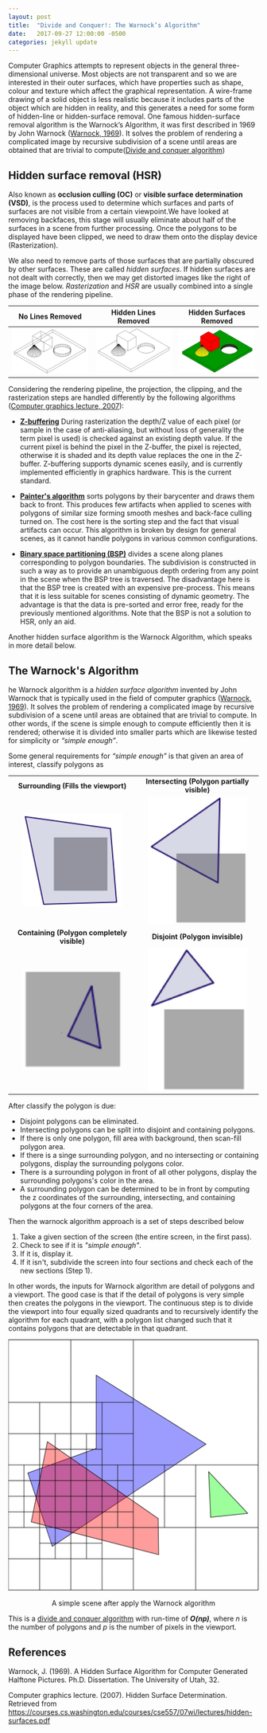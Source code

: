 ```yaml
---
layout: post
title:  "Divide and Conquer!: The Warnock’s Algorithm"
date:   2017-09-27 12:00:00 -0500
categories: jekyll update
---
```


Computer Graphics attempts to represent objects in the general three-dimensional universe.
Most objects are not transparent and so we are interested in their outer surfaces, which have properties such as shape,
colour and texture which affect the graphical representation.
A wire-frame drawing of a solid object is less realistic because it includes parts of the object which are hidden in reality,
and this generates a need for some form of hidden-line or hidden-surface removal. One famous hidden-surface removal algorithm is the Warnock’s Algorithm,
it was first described in 1969 by John Warnock ([Warnock, 1969](#references)).
It solves the problem of rendering a complicated image by recursive subdivision of a scene until areas are obtained that are trivial to compute([Divide and conquer algorithm](https://en.wikipedia.org/wiki/Divide_and_conquer_algorithm))


## Hidden surface removal (HSR)

Also known as **occlusion culling (OC)** or **visible surface determination (VSD)**, is the process used to determine
which surfaces and parts of surfaces are not visible from a certain viewpoint.We have looked at removing backfaces,
this stage will usually eliminate about half of the surfaces in a scene from further processing.
Once the polygons to be displayed have been clipped, we need to draw them onto the display device (Rasterization).

We also need to remove parts of those surfaces that are partially obscured by other surfaces. These are called _hidden surfaces_.
If hidden surfaces are not dealt with correctly, then we may get distorted images like the right of the image below.
_Rasterization_ and _HSR_ are usually combined into a single phase of the rendering pipeline.


|           No Lines Removed           |             Hidden Lines Removed  |             Hidden Surfaces Removed  |
|---------------------------------------------------------------|:-----------------------------------------------------:|-------------------------------------------------------|
|             ![surrounding](/images/noLinesRemoved.png)          |            ![intersecting](/images/hiddenLinesRemoved.png) |            ![intersecting](/images/hiddenSurfaceRemoved.png) |




Considering the rendering pipeline, the projection, the clipping, and the rasterization steps are handled differently by
the following algorithms ([Computer graphics lecture, 2007](#references)):

- [**Z-buffering**](https://en.wikipedia.org/wiki/Z-buffering) During rasterization the depth/Z value of each pixel (or sample in the case of anti-aliasing, but without
loss of generality the term pixel is used) is checked against an existing depth value.
If the current pixel is behind the pixel in the Z-buffer, the pixel is rejected, otherwise it is shaded and its depth value replaces the one in the Z-buffer.
Z-buffering supports dynamic scenes easily, and is currently implemented efficiently in graphics hardware. This is the current standard.


- [**Painter's algorithm**](https://en.wikipedia.org/wiki/Painter%27s_algorithm) sorts polygons by their barycenter and draws them back to front.
This produces few artifacts when applied to scenes with polygons of similar size forming smooth meshes and back-face culling turned on.
The cost here is the sorting step and the fact that visual artifacts can occur. This algorithm is broken by design for general scenes,
as it cannot handle polygons in various common configurations.


- [**Binary space partitioning (BSP)**](https://en.wikipedia.org/wiki/Binary_space_partitioning) divides a scene along planes corresponding to polygon boundaries.
The subdivision is constructed in such a way as to provide an unambiguous depth ordering from any point in the scene when the BSP tree is traversed.
The disadvantage here is that the BSP tree is created with an expensive pre-process. This means that it is less suitable for scenes consisting of dynamic geometry.
The advantage is that the data is pre-sorted and error free, ready for the previously mentioned algorithms. Note that the BSP is not a solution to HSR, only an aid.


Another hidden surface algorithm is the Warnock Algorithm, which speaks in more detail below.


## The Warnock's Algorithm
he Warnock algorithm is a _hidden surface algorithm_ invented by John Warnock that is typically used in the field of computer graphics ([Warnock, 1969](#references)).
It solves the problem of rendering a complicated image by recursive subdivision of a scene until areas are obtained that are trivial to compute.
In other words, if the scene is simple enough to compute efficiently then it is rendered;
otherwise it is divided into smaller parts which are likewise tested for simplicity or _“simple enough”_.

Some general requirements for _“simple enough”_ is that given an area of interest, classify polygons as

|                   |              |
|:-----------------------------------------------------------------------------------------:|:-----------------------------------------------------------------------------------------:|
|           **Surrounding (Fills the viewport)**          |             **Intersecting (Polygon partially visible)**  |
|             ![surrounding](/images/surrounding1.png )          |            ![intersecting](/images/intersecting1.png ) |
|            **Containing (Polygon completely visible)**            |             **Disjoint (Polygon invisible)**              |
|             ![containing](/images/containing.png )            |            ![disjoint](/images/disjoint1.png )         |




After classify the polygon is due:

- Disjoint polygons can be eliminated.
- Intersecting polygons can be split into disjoint and containing polygons.
- If there is only one polygon, fill area with background, then scan-fill polygon area.
- If there is a singe surrounding polygon, and no intersecting or containing polygons, display the surrounding polygons color.
- There is a surrounding polygon in front of all other polygons, display the surrounding polygons's color in the area.
- A surrounding polygon can be determined to be in front by computing the z coordinates of the surrounding, intersecting, and containing polygons at the four corners of the area.

Then the warnock algorithm approach is a set of steps described below
1. Take a given section of the screen (the entire screen, in the first pass).
2. Check to see if it is _"simple enough"_.
3. If it is, display it.
4. If it isn't, subdivide the screen into four sections and check each of the new sections (Step 1).

In other words, the inputs for Warnock algorithm are detail of polygons and a viewport. The good case is that if the
detail of polygons is very simple then creates the polygons in the viewport.
The continuous step is to divide the viewport into four equally sized quadrants and to recursively identify the algorithm for each quadrant,
with a polygon list changed such that it contains polygons that are detectable in that quadrant.

<p align="center">
  <img src="/images/warnockAlgorithm.png" />
</p>


<p align="center">
  A simple scene after apply the Warnock algorithm
</p>





This is a [divide and conquer algorithm](https://en.wikipedia.org/wiki/Divide_and_conquer_algorithm) with run-time of ***O(np)***, where _n_ is the number of polygons and _p_ is the number of pixels in the viewport.

## References

Warnock, J. (1969). A Hidden Surface Algorithm for Computer Generated Halftone Pictures. Ph.D. Dissertation. The University of Utah, 32.

Computer graphics lecture. (2007). Hidden Surface Determination. Retrieved from https://courses.cs.washington.edu/courses/cse557/07wi/lectures/hidden-surfaces.pdf